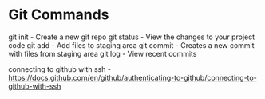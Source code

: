 # Git Commands

git init - Create a new git repo
git status - View the changes to your project code
git add - Add files to staging area
git commit - Creates a new commit with files from staging area
git log - View recent commits

connecting to github with ssh - https://docs.github.com/en/github/authenticating-to-github/connecting-to-github-with-ssh
